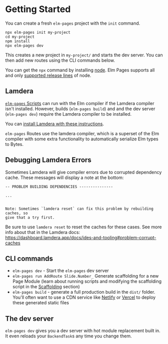 # Getting Started

You can create a fresh `elm-pages` project with the `init` command.

```shell
npx elm-pages init my-project
cd my-project
npm install
npx elm-pages dev
```

This creates a new project in `my-project/` and starts the dev server. You can then add new routes using the CLI commands below.

You can get the `npx` command by installing [node](https://nodejs.org). Elm Pages supports all and only [supported release lines](https://github.com/nodejs/release#release-schedule) of node.

## Lamdera

[`elm-pages` Scripts](/docs/elm-pages-scripts) can run with the Elm compiler if the Lamdera compiler isn't installed. However, builds (`elm-pages build`) and and the dev server (`elm-pages dev`) require the Lamdera compiler to be installed.

You can [install Lamdera with these instructions](https://dashboard.lamdera.app/docs/download).

`elm-pages` Routes use the lamdera compiler, which is a superset of the Elm compiler with some extra functionality to automatically serialize Elm types to Bytes.

## Debugging Lamdera Errors

Sometimes Lamdera will give compiler errors due to corrupted dependency cache. These messages will display a note at the bottom:

```
-- PROBLEM BUILDING DEPENDENCIES ---------------

...


Note: Sometimes `lamdera reset` can fix this problem by rebuilding caches, so
give that a try first.
```

Be sure to use `lamdera reset` to reset the caches for these cases. See more info about that in the Lamdera docs: https://dashboard.lamdera.app/docs/ides-and-tooling#problem-corrupt-caches

## CLI commands

- `elm-pages dev` - Start the `elm-pages` dev server
- `elm-pages run AddRoute Slide.Number_` Generate scaffolding for a new Page Module (learn about running scripts and modifying the scaffolding script in the [Scaffolding](/docs/elm-pages-scripts) section)
- `elm-pages build` - generate a full production build in the `dist/` folder. You'll often want to use a CDN service like [Netlify](http://netlify.com/) or [Vercel](https://vercel.com/) to deploy these generated static files

## The dev server

`elm-pages dev` gives you a dev server with hot module replacement built in. It even reloads your `BackendTask`s any time you change them.
